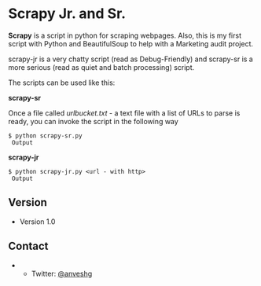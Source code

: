 Scrapy Jr. and Sr.
======
**Scrapy** is a script in python for scraping webpages. Also, this is my first script with Python and BeautifulSoup to help with a Marketing audit project.

scrapy-jr is a very chatty script (read as Debug-Friendly) and scrapy-sr is a more serious (read as quiet and batch processing) script.


The scripts can be used like this:

**scrapy-sr**

Once a file called *urlbucket.txt* - a text file with a list of URLs to parse is ready, you can invoke the script in the following way

```
$ python scrapy-sr.py
 Output
```

**scrapy-jr**
```
$ python scrapy-jr.py <url - with http>
 Output
```
## Version
* Version 1.0

## Contact
* * Twitter: [@anveshg](https://twitter.com/anveshg "anveshg on twitter")
